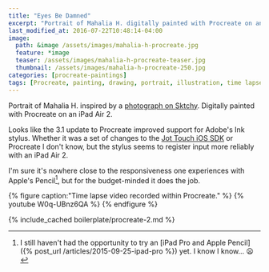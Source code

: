 ```yaml
---
title: "Eyes Be Damned"
excerpt: "Portrait of Mahalia H. digitally painted with Procreate on an iPad."
last_modified_at: 2016-07-22T10:48:14-04:00
image: 
  path: &image /assets/images/mahalia-h-procreate.jpg
  feature: *image
  teaser: /assets/images/mahalia-h-procreate-teaser.jpg
  thumbnail: /assets/images/mahalia-h-procreate-250.jpg
categories: [procreate-paintings]
tags: [Procreate, painting, drawing, portrait, illustration, time lapse]
---
```


Portrait of Mahalia H. inspired by a [photograph on Sktchy](http://sktchy.com/hZqgKD ). Digitally painted with Procreate on an iPad Air 2.

Looks like the 3.1 update to Procreate improved support for Adobe's Ink stylus. Whether it was a set of changes to the [Jot Touch iOS SDK](https://github.com/Adonit/Adonit-iOS-SDK) or Procreate I don't know, but the stylus seems to register input more reliably with an iPad Air 2.

I'm sure it's nowhere close to the responsiveness one experiences with Apple's Pencil[^apple-pencil], but for the budget-minded it does the job.

[^apple-pencil]: I still haven't had the opportunity to try an [iPad Pro and Apple Pencil]({% post_url /articles/2015-09-25-ipad-pro %}) yet. I know I know... :frowning:

{% figure caption:"Time lapse video recorded within Procreate." %}
{% youtube W0q-UBnz6QA %}
{% endfigure %}

{% include_cached boilerplate/procreate-2.md %}
